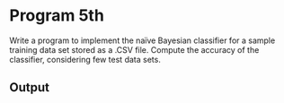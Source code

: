 # Program 5th

Write a program to implement the naïve Bayesian classifier for a sample training data set stored as a .CSV file. Compute the accuracy of the classifier, considering few test data sets.

## Output
